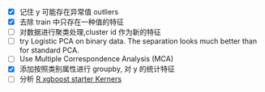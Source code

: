 - [x] 记住 y 可能存在异常值 outliers
- [x] 去除 train 中只存在一种值的特征
- [ ] 对数据进行聚类处理,cluster id 作为新的特征
- [ ] try Logistic PCA on binary data. The separation looks much better than for standard PCA.
- [ ] Use Multiple Correspondence Analysis (MCA)
- [x] 添加按照类别属性进行 groupby, 对 y 的统计特征
- [ ] 分析 [R xgboost starter Kerners](https://www.kaggle.com/nigelcarpenter/simple-xgboost-starter)
